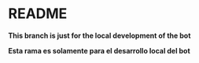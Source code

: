 # README #

**This branch is just for the local development of the bot**

**Esta rama es solamente para el desarrollo local del bot**